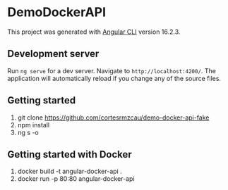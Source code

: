 # DemoDockerAPI

This project was generated with [Angular CLI](https://github.com/angular/angular-cli) version 16.2.3.

## Development server

Run `ng serve` for a dev server. Navigate to `http://localhost:4200/`. The application will automatically reload if you change any of the source files.

## Getting started

1. git clone https://github.com/cortesrmzcau/demo-docker-api-fake
2. npm install
3. ng s -o

## Getting started with Docker

1. docker build -t angular-docker-api .
2. docker run -p 80:80 angular-docker-api
